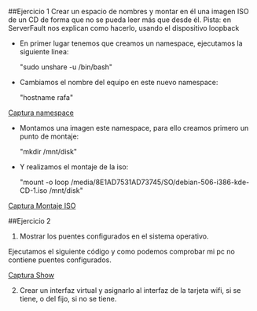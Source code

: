 ##Ejercicio 1
Crear un espacio de nombres y montar en él una imagen ISO de un CD de forma que no se pueda leer más que desde él. 
Pista: en ServerFault nos explican como hacerlo, usando el dispositivo loopback

* En primer lugar tenemos que creamos un namespace, ejecutamos la siguiente linea:

  "sudo unshare -u /bin/bash"
  
* Cambiamos el nombre del equipo en este nuevo namespace:

  "hostname rafa"

[Captura namespace](https://github.com/rafacruiz/IV/blob/master/T2Ej1.png)

* Montamos una imagen este namespace, para ello creamos primero un punto de montaje:

  "mkdir /mnt/disk"
  
* Y realizamos el montaje de la iso:

  "mount -o loop /media/8E1AD7531AD73745/SO/debian-506-i386-kde-CD-1.iso /mnt/disk"
  
[Captura Montaje ISO](https://github.com/rafacruiz/IV/blob/master/T2Ej1%282%29.png)

##Ejercicio 2

1. Mostrar los puentes configurados en el sistema operativo.

  Ejecutamos el siguiente código y como podemos comprobar mi pc no contiene puentes configurados.
  
[Captura Show](https://github.com/rafacruiz/IV/blob/master/T2Ej2.png)

2. Crear un interfaz virtual y asignarlo al interfaz de la tarjeta wifi, si se tiene, o del fijo, si no se tiene.

  

